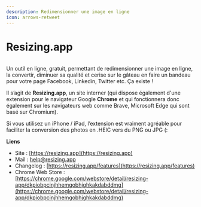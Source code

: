 ```yaml
---
description: Redimensionner une image en ligne
icon: arrows-retweet
---
```


# Resizing.app

<figure><img src="https://sir.chamallow.com/wp-content/uploads/2020/06/Resinzing.app_-_screenshot.png" alt=""><figcaption></figcaption></figure>

Un outil en ligne, gratuit, permettant de redimensionner une image en ligne, la convertir, diminuer sa qualité et cerise sur le gâteau en faire un bandeau pour votre page Facebook, Linkedin, Twitter etc. Ça existe !

Il s’agit de **Resizing.app**, un site interner (qui dispose également d'une extension pour le navigateur Google **Chrome** et qui fonctionnera donc également sur les navigateurs web comme Brave, Microsoft Edge qui sont basé sur Chromium).

Si vous utilisez un iPhone / iPad, l’extension est vraiment agréable pour faciliter la conversion des photos en .HEIC vers du PNG ou JPG (:

**Liens**

* Site : [https://resizing.app](https://resizing.app)
* Mail : [help@resizing.app](mailto:help@resizing.app)
* Changelog : [https://resizing.app/features](https://resizing.app/features)
* Chrome Web Store : [https://chrome.google.com/webstore/detail/resizing-app/dkpiobpcinjhhemgobhjghkakdabddmg](https://chrome.google.com/webstore/detail/resizing-app/dkpiobpcinjhhemgobhjghkakdabddmg)
